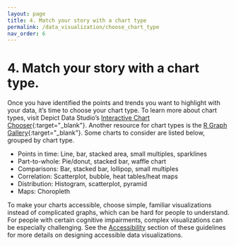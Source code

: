 ```yaml
---
layout: page
title: 4. Match your story with a chart type
permalink: /data_visualization/choose_chart_type
nav_order: 6
---
```


# 4. Match your story with a chart type.

Once you have identified the points and trends you want to highlight with your data, it’s time to choose your chart type. To learn more about chart types, visit Depict Data Studio’s [Interactive Chart Chooser](https://depictdatastudio.com/charts/){:target="_blank"}. Another resource for chart types is the [R Graph Gallery](https://r-graph-gallery.com/){:target="_blank"}. Some charts to consider are listed below, grouped by chart type.

* Points in time: Line, bar, stacked area, small multiples, sparklines
* Part-to-whole: Pie/donut, stacked bar, waffle chart
* Comparisons: Bar, stacked bar, lollipop, small multiples
* Correlation: Scatterplot, bubble, heat tables/heat maps
* Distribution: Histogram, scatterplot, pyramid
* Maps: Choropleth

To make your charts accessible, choose simple, familiar visualizations instead of complicated graphs, which can be hard for people to understand. For people with certain cognitive impairments, complex visualizations can be especially challenging. See the [Accessibility](/data-visualization-guidelines/accessibility/data/familiar_visualizations) section of these guidelines for more details on designing accessible data visualizations.

